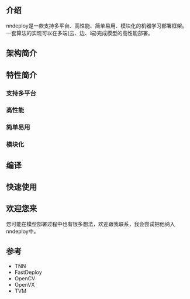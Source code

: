 
## 介绍
nndeploy是一款支持多平台、高性能、简单易用、模块化的机器学习部署框架。一套算法的实现可以在多端(云、边、端)完成模型的高性能部署。

## 架构简介

## 特性简介
### 支持多平台
### 高性能
### 简单易用
### 模块化

## 编译

## 快速使用

## 欢迎您来
您可能在模型部署过程中也有很多想法，欢迎跟我联系，我会尝试把他纳入nndeploy中。

## 参考
+ TNN
+ FastDeploy
+ OpenCV
+ OpenVX
+ TVM
